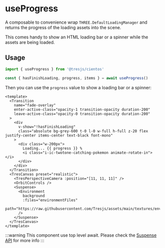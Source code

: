 # useProgress

A composable to convenience wrap `THREE.DefaultLoadingManager` and returns the progress of the loading assets into the scene.

This comes handy to show an HTML loading bar or a spinner while the assets are being loaded.

## Usage

```ts
import { useProgress } from '@tresjs/cientos'

const { hasFinishLoading, progress, items } = await useProgress()
```

Then you can use the `progress` value to show a loading bar or a spinner:

```vue
<template>
  <Transition
    name="fade-overlay"
    enter-active-class="opacity-1 transition-opacity duration-200"
    leave-active-class="opacity-0 transition-opacity duration-200"
  >
    <div
      v-show="!hasFinishLoading"
      class="absolute bg-grey-600 t-0 l-0 w-full h-full z-20 flex justify-center items-center text-black font-mono"
    >
      <div class="w-200px">
        Loading... {{ progress }} %
        <i class="i-ic-twotone-catching-pokemon animate-rotate-in"></i>
      </div>
    </div>
  </Transition>
  <TresCanvas preset="realistic">
    <TresPerspectiveCamera :position="[11, 11, 11]" />
    <OrbitControls />
    <Suspense>
      <Environment
        background
        :files="environmentFiles"
        path="https://raw.githubusercontent.com/Tresjs/assets/main/textures/environmentMap"
      />
    </Suspense>
  </TresCanvas>
</template>
```

:::warning
This component use top level await. Please check the [Suspense API](https://vuejs.org/guide/built-ins/suspense.html#suspense) for more info
:::
